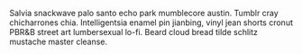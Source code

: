 Salvia snackwave palo santo echo park mumblecore austin. Tumblr cray chicharrones chia. Intelligentsia enamel pin jianbing, vinyl jean shorts cronut PBR&B street art lumbersexual lo-fi. Beard cloud bread tilde schlitz mustache master cleanse.